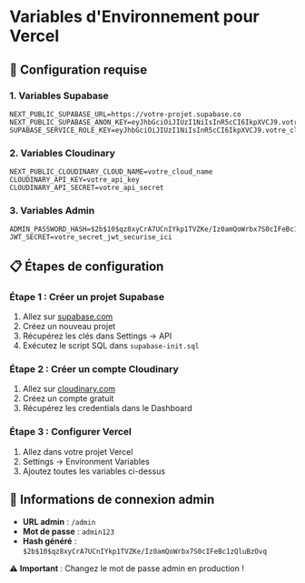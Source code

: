 # Variables d'Environnement pour Vercel

## 🔧 Configuration requise

### 1. Variables Supabase
```
NEXT_PUBLIC_SUPABASE_URL=https://votre-projet.supabase.co
NEXT_PUBLIC_SUPABASE_ANON_KEY=eyJhbGciOiJIUzI1NiIsInR5cCI6IkpXVCJ9.votre_cle_anon
SUPABASE_SERVICE_ROLE_KEY=eyJhbGciOiJIUzI1NiIsInR5cCI6IkpXVCJ9.votre_cle_service
```

### 2. Variables Cloudinary
```
NEXT_PUBLIC_CLOUDINARY_CLOUD_NAME=votre_cloud_name
CLOUDINARY_API_KEY=votre_api_key
CLOUDINARY_API_SECRET=votre_api_secret
```

### 3. Variables Admin
```
ADMIN_PASSWORD_HASH=$2b$10$qz8xyCrA7UCnIYkp1TVZKe/Iz0amQoWrbx7S0cIFeBc1zQluBzOvq
JWT_SECRET=votre_secret_jwt_securise_ici
```

## 📋 Étapes de configuration

### Étape 1 : Créer un projet Supabase
1. Allez sur [supabase.com](https://supabase.com)
2. Créez un nouveau projet
3. Récupérez les clés dans Settings → API
4. Exécutez le script SQL dans `supabase-init.sql`

### Étape 2 : Créer un compte Cloudinary
1. Allez sur [cloudinary.com](https://cloudinary.com)
2. Créez un compte gratuit
3. Récupérez les credentials dans le Dashboard

### Étape 3 : Configurer Vercel
1. Allez dans votre projet Vercel
2. Settings → Environment Variables
3. Ajoutez toutes les variables ci-dessus

## 🔑 Informations de connexion admin
- **URL admin** : `/admin`
- **Mot de passe** : `admin123`
- **Hash généré** : `$2b$10$qz8xyCrA7UCnIYkp1TVZKe/Iz0amQoWrbx7S0cIFeBc1zQluBzOvq`

⚠️ **Important** : Changez le mot de passe admin en production !